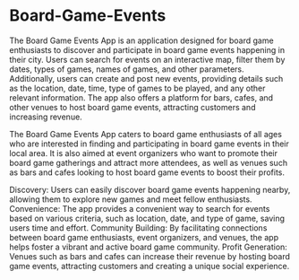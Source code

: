 # Board-Game-Events
<p>The Board Game Events App is an application designed for board game enthusiasts to discover and participate in board game events happening in their city. Users can search for events on an interactive map, filter them by dates, types of games, names of games, and other parameters. Additionally, users can create and post new events, providing details such as the location, date, time, type of games to be played, and any other relevant information. The app also offers a platform for bars, cafes, and other venues to host board game events, attracting customers and increasing revenue.</p><p>The Board Game Events App caters to board game enthusiasts of all ages who are interested in finding and participating in board game events in their local area. It is also aimed at event organizers who want to promote their board game gatherings and attract more attendees, as well as venues such as bars and cafes looking to host board game events to boost their profits.</p> <p>Discovery: Users can easily discover board game events happening nearby, allowing them to explore new games and meet fellow enthusiasts.
Convenience: The app provides a convenient way to search for events based on various criteria, such as location, date, and type of game, saving users time and effort.
Community Building: By facilitating connections between board game enthusiasts, event organizers, and venues, the app helps foster a vibrant and active board game community.
Profit Generation: Venues such as bars and cafes can increase their revenue by hosting board game events, attracting customers and creating a unique social experience.</p>
